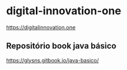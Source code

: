 # digital-innovation-one
https://digitalinnovation.one

## Repositório book java básico
https://glysns.gitbook.io/java-basico/

